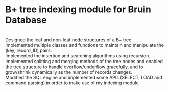 # B+ tree indexing module for Bruin Database
</br>
Designed the leaf and non-leaf node structures of a B+ tree.</br>
Implemented multiple classes and functions to maintain and manipulate the (key, record_ID) pairs. </br>
Implemented the insertion and searching algorithms using recursion. </br>
Implemented  splitting and merging methods of the tree nodes and enabled the tree structure to handle overflow/underflow gracefully, and to grow/shrink dynamically as the number of records changes.  </br>
Modified the SQL engine and implemented some APIs (SELECT, LOAD and command parsing) in order to make use of my indexing module. </br>
